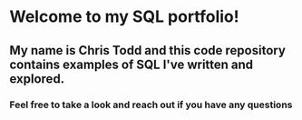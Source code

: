 # Welcome to my SQL portfolio! 
## My name is Chris Todd and this code repository contains examples of SQL I've written and explored. 
### Feel free to take a look and reach out if you have any questions
